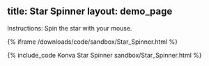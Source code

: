 title: Star Spinner
layout: demo_page
---

Instructions: Spin the star with your mouse.

{% iframe /downloads/code/sandbox/Star_Spinner.html %}

{% include_code Konva Star Spinner sandbox/Star_Spinner.html %}